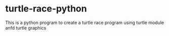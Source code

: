 # turtle-race-python
This is a python program to create a turtle race program using turtle module anfd turtle graphics
